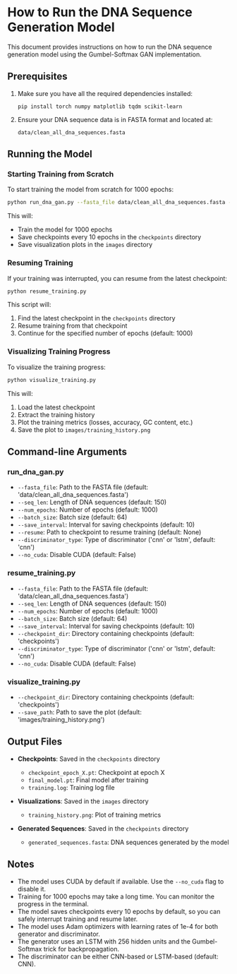 # How to Run the DNA Sequence Generation Model

This document provides instructions on how to run the DNA sequence generation model using the Gumbel-Softmax GAN implementation.

## Prerequisites

1. Make sure you have all the required dependencies installed:
   ```
   pip install torch numpy matplotlib tqdm scikit-learn
   ```

2. Ensure your DNA sequence data is in FASTA format and located at:
   ```
   data/clean_all_dna_sequences.fasta
   ```

## Running the Model

### Starting Training from Scratch

To start training the model from scratch for 1000 epochs:

```bash
python run_dna_gan.py --fasta_file data/clean_all_dna_sequences.fasta --num_epochs 1000
```

This will:
- Train the model for 1000 epochs
- Save checkpoints every 10 epochs in the `checkpoints` directory
- Save visualization plots in the `images` directory

### Resuming Training

If your training was interrupted, you can resume from the latest checkpoint:

```bash
python resume_training.py
```

This script will:
1. Find the latest checkpoint in the `checkpoints` directory
2. Resume training from that checkpoint
3. Continue for the specified number of epochs (default: 1000)

### Visualizing Training Progress

To visualize the training progress:

```bash
python visualize_training.py
```

This will:
1. Load the latest checkpoint
2. Extract the training history
3. Plot the training metrics (losses, accuracy, GC content, etc.)
4. Save the plot to `images/training_history.png`

## Command-line Arguments

### run_dna_gan.py

- `--fasta_file`: Path to the FASTA file (default: 'data/clean_all_dna_sequences.fasta')
- `--seq_len`: Length of DNA sequences (default: 150)
- `--num_epochs`: Number of epochs (default: 1000)
- `--batch_size`: Batch size (default: 64)
- `--save_interval`: Interval for saving checkpoints (default: 10)
- `--resume`: Path to checkpoint to resume training (default: None)
- `--discriminator_type`: Type of discriminator ('cnn' or 'lstm', default: 'cnn')
- `--no_cuda`: Disable CUDA (default: False)

### resume_training.py

- `--fasta_file`: Path to the FASTA file (default: 'data/clean_all_dna_sequences.fasta')
- `--seq_len`: Length of DNA sequences (default: 150)
- `--num_epochs`: Number of epochs (default: 1000)
- `--batch_size`: Batch size (default: 64)
- `--save_interval`: Interval for saving checkpoints (default: 10)
- `--checkpoint_dir`: Directory containing checkpoints (default: 'checkpoints')
- `--discriminator_type`: Type of discriminator ('cnn' or 'lstm', default: 'cnn')
- `--no_cuda`: Disable CUDA (default: False)

### visualize_training.py

- `--checkpoint_dir`: Directory containing checkpoints (default: 'checkpoints')
- `--save_path`: Path to save the plot (default: 'images/training_history.png')

## Output Files

- **Checkpoints**: Saved in the `checkpoints` directory
  - `checkpoint_epoch_X.pt`: Checkpoint at epoch X
  - `final_model.pt`: Final model after training
  - `training.log`: Training log file

- **Visualizations**: Saved in the `images` directory
  - `training_history.png`: Plot of training metrics

- **Generated Sequences**: Saved in the `checkpoints` directory
  - `generated_sequences.fasta`: DNA sequences generated by the model

## Notes

- The model uses CUDA by default if available. Use the `--no_cuda` flag to disable it.
- Training for 1000 epochs may take a long time. You can monitor the progress in the terminal.
- The model saves checkpoints every 10 epochs by default, so you can safely interrupt training and resume later.
- The model uses Adam optimizers with learning rates of 1e-4 for both generator and discriminator.
- The generator uses an LSTM with 256 hidden units and the Gumbel-Softmax trick for backpropagation.
- The discriminator can be either CNN-based or LSTM-based (default: CNN).
